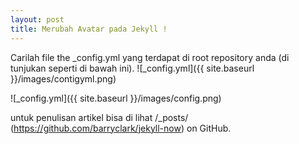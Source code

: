 ```yaml
---
layout: post
title: Merubah Avatar pada Jekyll !
---
```


Carilah file  the _config.yml  yang terdapat di root repository anda (di tunjukan seperti di bawah ini).
![_config.yml]({{ site.baseurl }}/images/contigyml.png)

![_config.yml]({{ site.baseurl }}/images/config.png)

untuk penulisan artikel bisa di lihat  /_posts/ (https://github.com/barryclark/jekyll-now) on GitHub.
